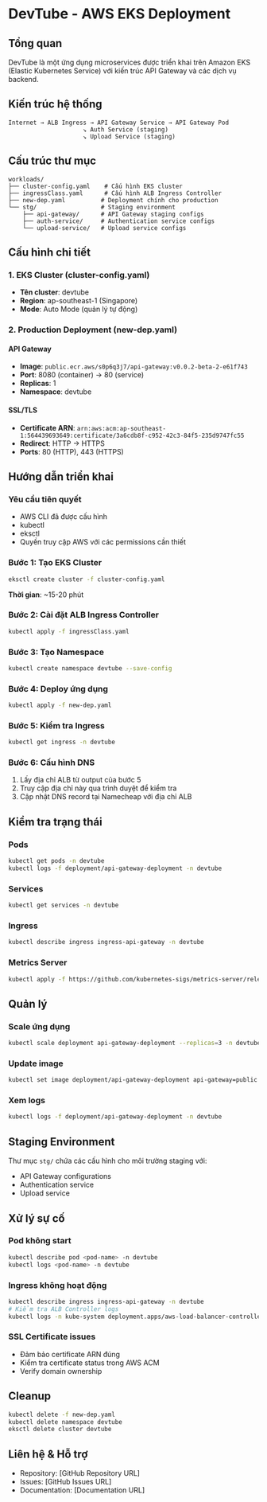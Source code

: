 # DevTube - AWS EKS Deployment

## Tổng quan
DevTube là một ứng dụng microservices được triển khai trên Amazon EKS (Elastic Kubernetes Service) với kiến trúc API Gateway và các dịch vụ backend.

## Kiến trúc hệ thống

```
Internet → ALB Ingress → API Gateway Service → API Gateway Pod
                     ↘ Auth Service (staging)
                     ↘ Upload Service (staging)
```

## Cấu trúc thư mục
```
workloads/
├── cluster-config.yaml    # Cấu hình EKS cluster
├── ingressClass.yaml      # Cấu hình ALB Ingress Controller
├── new-dep.yaml          # Deployment chính cho production
└── stg/                  # Staging environment
    ├── api-gateway/      # API Gateway staging configs
    ├── auth-service/     # Authentication service configs
    └── upload-service/   # Upload service configs
```

## Cấu hình chi tiết

### 1. EKS Cluster (cluster-config.yaml)
- **Tên cluster**: devtube
- **Region**: ap-southeast-1 (Singapore)
- **Mode**: Auto Mode (quản lý tự động)

### 2. Production Deployment (new-dep.yaml)
#### API Gateway
- **Image**: `public.ecr.aws/s0p6q3j7/api-gateway:v0.0.2-beta-2-e61f743`
- **Port**: 8080 (container) → 80 (service)
- **Replicas**: 1
- **Namespace**: devtube

#### SSL/TLS
- **Certificate ARN**: `arn:aws:acm:ap-southeast-1:564439693649:certificate/3a6cdb8f-c952-42c3-84f5-235d9747fc55`
- **Redirect**: HTTP → HTTPS
- **Ports**: 80 (HTTP), 443 (HTTPS)

## Hướng dẫn triển khai

### Yêu cầu tiên quyết
- AWS CLI đã được cấu hình
- kubectl
- eksctl
- Quyền truy cập AWS với các permissions cần thiết

### Bước 1: Tạo EKS Cluster
```bash
eksctl create cluster -f cluster-config.yaml
```
**Thời gian**: ~15-20 phút

### Bước 2: Cài đặt ALB Ingress Controller
```bash
kubectl apply -f ingressClass.yaml
```

### Bước 3: Tạo Namespace
```bash
kubectl create namespace devtube --save-config
```

### Bước 4: Deploy ứng dụng
```bash
kubectl apply -f new-dep.yaml
```

### Bước 5: Kiểm tra Ingress
```bash
kubectl get ingress -n devtube
```

### Bước 6: Cấu hình DNS
1. Lấy địa chỉ ALB từ output của bước 5
2. Truy cập địa chỉ này qua trình duyệt để kiểm tra
3. Cập nhật DNS record tại Namecheap với địa chỉ ALB

## Kiểm tra trạng thái

### Pods
```bash
kubectl get pods -n devtube
kubectl logs -f deployment/api-gateway-deployment -n devtube
```

### Services
```bash
kubectl get services -n devtube
```

### Ingress
```bash
kubectl describe ingress ingress-api-gateway -n devtube
```

### Metrics Server
```bash
kubectl apply -f https://github.com/kubernetes-sigs/metrics-server/releases/latest/download/components.yaml
```

## Quản lý

### Scale ứng dụng
```bash
kubectl scale deployment api-gateway-deployment --replicas=3 -n devtube
```

### Update image
```bash
kubectl set image deployment/api-gateway-deployment api-gateway=public.ecr.aws/s0p6q3j7/api-gateway:NEW_TAG -n devtube
```

### Xem logs
```bash
kubectl logs -f deployment/api-gateway-deployment -n devtube
```

## Staging Environment
Thư mục `stg/` chứa các cấu hình cho môi trường staging với:
- API Gateway configurations
- Authentication service
- Upload service

## Xử lý sự cố

### Pod không start
```bash
kubectl describe pod <pod-name> -n devtube
kubectl logs <pod-name> -n devtube
```

### Ingress không hoạt động
```bash
kubectl describe ingress ingress-api-gateway -n devtube
# Kiểm tra ALB Controller logs
kubectl logs -n kube-system deployment.apps/aws-load-balancer-controller
```

### SSL Certificate issues
- Đảm bảo certificate ARN đúng
- Kiểm tra certificate status trong AWS ACM
- Verify domain ownership

## Cleanup
```bash
kubectl delete -f new-dep.yaml
kubectl delete namespace devtube
eksctl delete cluster devtube
```

## Liên hệ & Hỗ trợ
- Repository: [GitHub Repository URL]
- Issues: [GitHub Issues URL]
- Documentation: [Documentation URL]
